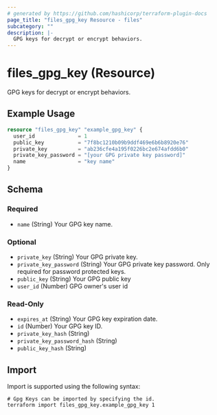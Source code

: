 ```yaml
---
# generated by https://github.com/hashicorp/terraform-plugin-docs
page_title: "files_gpg_key Resource - files"
subcategory: ""
description: |-
  GPG keys for decrypt or encrypt behaviors.
---
```


# files_gpg_key (Resource)

GPG keys for decrypt or encrypt behaviors.

## Example Usage

```terraform
resource "files_gpg_key" "example_gpg_key" {
  user_id              = 1
  public_key           = "7f8bc1210b09b9ddf469e6b6b8920e76"
  private_key          = "ab236cfe4a195f0226bc2e674afdd6b0"
  private_key_password = "[your GPG private key password]"
  name                 = "key name"
}
```

<!-- schema generated by tfplugindocs -->
## Schema

### Required

- `name` (String) Your GPG key name.

### Optional

- `private_key` (String) Your GPG private key.
- `private_key_password` (String) Your GPG private key password. Only required for password protected keys.
- `public_key` (String) Your GPG public key
- `user_id` (Number) GPG owner's user id

### Read-Only

- `expires_at` (String) Your GPG key expiration date.
- `id` (Number) Your GPG key ID.
- `private_key_hash` (String)
- `private_key_password_hash` (String)
- `public_key_hash` (String)

## Import

Import is supported using the following syntax:

```shell
# Gpg Keys can be imported by specifying the id.
terraform import files_gpg_key.example_gpg_key 1
```
